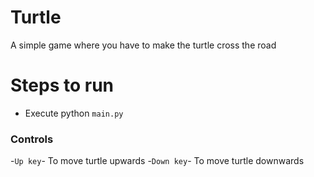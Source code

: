 # Turtle
A simple game where you have to make the turtle cross the road
# Steps to run
- Execute python `main.py`
### Controls
-`Up key`- To move turtle upwards
-`Down key`- To move turtle downwards